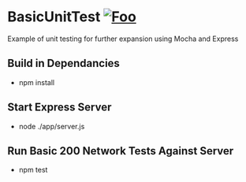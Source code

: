 # BasicUnitTest <a href="https://travis-ci.org/Dragomir2020/BasicUnitTest" rel="some text">![Foo](https://travis-ci.org/Dragomir2020/BasicUnitTest.svg?branch=master,raw=true "Build Passing")</a>
Example of unit testing for further expansion using Mocha and Express

## Build in Dependancies
- npm install
## Start Express Server
- node ./app/server.js
## Run Basic 200 Network Tests Against Server
- npm test
